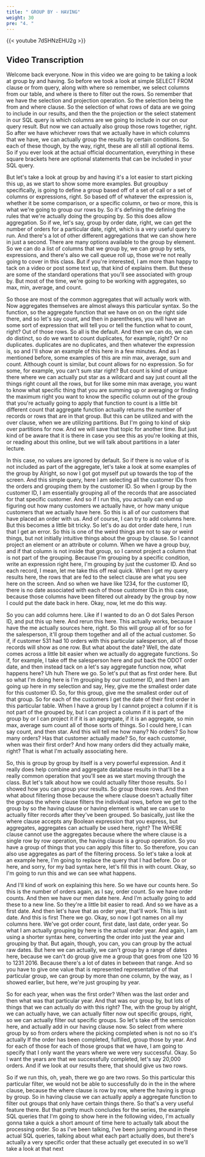 ```yaml
---
title: " GROUP BY - HAVING"
weight: 30
pre: "4. "
---
```


{{< youtube 7dSHNzEHU2g >}}

## Video Transcription

Welcome back everyone. Now in this video we are going to be taking a look at group by and having. So before we took a look at simple SELECT FROM clause or from query, along with where so remember, we select columns from our table, and where is there to filter out the rows. So remember that we have the selection and projection operation. So the selection being the from and where clause. So the selection of what rows of data are we going to include in our results, and then the the projection or the select statement in our SQL query is which columns are we going to include in our on our query result. But now we can actually also group those rows together, right. So after we have whichever rows that we actually have in which columns that we have, we can actually group the results by certain conditions. So each of these though, by the way, right, these are all still all optional items. So if you ever look at the actual official documentation, everything in these square brackets here are optional statements that can be included in your SQL query. 

But let's take a look at group by and having it's a lot easier to start picking this up, as we start to show some more examples. But groupbuy specifically, is going to define a group based off of a set of call or a set of columns or expressions, right. So based off of whatever the expression is, whether it be some comparison, or a specific column, or two or more, this is what we're going to group our rows by. So it's defining the defining the rules that we're actually doing the grouping by. So this does allow aggregation. So if we, let's say, group by order date, right, we can get the number of orders for a particular date, right, which is a very useful query to run. And there's a lot of other different aggregations that we can show here in just a second. There are many options available to the group by element. So we can do a list of columns that we group by, we can group by sets, expressions, and there's also we call queue roll up, those we're not really going to cover in this class. But if you're interested, I am more than happy to tack on a video or post some text up, that kind of explains them. But these are some of the standard operations that you'll see associated with group by. But most of the time, we're going to be working with aggregates, so max, min, average, and count. 

So those are most of the common aggregates that will actually work with. Now aggregates themselves are almost always this particular syntax. So the function, so the aggregate function that we have on on on the right side there, and so let's say count, and then in parentheses, you will have an some sort of expression that will tell you or tell the function what to count, right? Out of those rows. So all is the default. And then we can do, we can do distinct, so do we want to count duplicates, for example, right? Or no duplicates. duplicates are no duplicates, and then whatever the expression is, so and I'll show an example of this here in a few minutes. And as I mentioned before, some examples of this are min max, average, sum and count. Although count is similar, but count allows for no expression. So for some, for example, you can't sum star right? But count is kind of unique there where we can actually put star as a wildcard and say just count all the things right count all the rows, but for like some min max average, you want to know what specific thing that you are summing up or averaging or finding the maximum right you want to know the specific column out of the group that you're actually going to apply that function to count is a little bit different count that aggregate function actually returns the number of records or rows that are in that group. But this can be utilized and with the over clause, when we are utilizing partitions. But I'm going to kind of skip over partitions for now. And we will save that topic for another time. But just kind of be aware that it is there in case you see this as you're looking at this, or reading about this online, but we will talk about partitions in a later lecture. 

In this case, no values are ignored by default. So if there is no value of is not included as part of the aggregate, let's take a look at some examples of the group by Alright, so now I got got myself put up towards the top of the screen. And this simple query, here I am selecting all the customer IDs from the orders and grouping them by the customer ID. So when I group by the customer ID, I am essentially grouping all of the records that are associated for that specific customer. And so if I run this, you actually can end up figuring out how many customers we actually have, or how many unique customers that we actually have here. So this is all of our customers that have placed an order with us. And of course, I can try to add columns here. But this becomes a little bit tricky. So let's do au dot order date here, I run that I get an error. So this is one of the weird things are not to say or weird things, but not initially intuitive things about the group by clause. So I cannot project an element or an attribute or column. When we have a group buy, and if that column is not inside that group, so I cannot project a column that is not part of the grouping. Because I'm grouping by a specific condition, write an expression right here, I'm grouping by just the customer ID. And so each record, I mean, let me take this off real quick. When I get my query results here, the rows that are fed to the select clause are what you see here on the screen. And so when we have like 1234, for the customer ID, there is no date associated with each of those customer IDs in this case, because those columns have been filtered out already by the group by now I could put the date back in here. Okay, now, let me do this way. 

So you can add columns here. Like if I wanted to do an O dot Sales Person ID, and put this up here. And rerun this here. This actually works, because I have the me actually sources here, right. So this will group all of for so for the salesperson, it'll group them together and all of the actual customer. So if, if customer 531 had 10 orders with this particular salesperson, all of those records will show as one row. But what about the date? Well, the date comes across a little bit easier when we actually do aggregate functions. So if, for example, I take off the salesperson here and put back the ODOT order date, and then instead tack on a let's say aggregate function now, what happens here? Uh huh There we go. So let's put that as first order here. But so what I'm doing here is I'm grouping by our customer ID, and then I am going up here in my selection and say, Hey, give me the smallest order date for this customer ID. So, for this group, give me the smallest order out of that group. So for each of the customers I get the date of their first order in this particular table. When I have a group by I cannot project a column if it is not part of the grouped by, but I can project a column if it is part of the group by or I can project it if it is an aggregate, if it is an aggregate, so min max, average sum count all of those sorts of things. So I could here, I can say count, and then star. And this will tell me how many? No orders? So how many orders? Has that customer actually made? So, for each customer, when was their first order? And how many orders did they actually make, right? That is what I'm actually associating here. 

So, this is group by group by itself is a very powerful expression. And it really does help combine and aggregate database results in that'll be a really common operation that you'll see as we start moving through the class. But let's talk about how we could actually filter those results. So I showed how you can group your results. So group those rows. And then what about filtering those because the where clause doesn't actually filter the groups the where clause filters the individual rows, before we get to the group by so the having clause or having element is what we can use to actually filter records after they've been grouped. So basically, just like the where clause accepts any Boolean expression that you express, but aggregates, aggregates can actually be used here, right? The WHERE clause cannot use the aggregates because where the where clause is a single row by row operation, the having clause is a group operation. So you have a group of things that you can apply this filter to. So therefore, you can also use aggregates as part of the filtering process. So let's take a look at an example here, I'm going to replace the query that I had before. Do or here, and sorry, for my bad syntax here, let's fill this in with count. Okay, so I'm going to run this and we can see what happens. 

And I'll kind of work on explaining this here. So we have our counts here. So this is the number of orders again, as I say, order count. So we have order counts. And then we have our men date here. And I'm actually going to add these to a new line. So they're a little bit easier to read. And so we have as a first date. And then let's have that as order year, that'll work. This is last date. And this is first There we go. Okay, so now I got names on all my columns here. We've got order count, first date, last date, order year. So what I am actually grouping by here is the actual order year. And again, I am using a shorter syntax here, converting the order into just the year and grouping by that. But again, though, you can, you can group by the actual raw dates. But here we can actually, we can't group by a range of dates here, because we can't do group give me a group that goes from one 120 16 to 1231 2016. Because there's a lot of dates in between that range. And so you have to give one value that is represented representative of that particular group, we can group by more than one column, by the way, as I showed earlier, but here, we're just grouping by year. 

So for each year, when was the first order? When was the last order and then what was that particular year. And that was our group by, but lots of things that we can actually do with this right? The, with the group by alright, we can actually have, we can actually filter now out specific groups, right, so we can actually filter out specific groups. So let's take off the semicolon here, and actually add in our having clause now. So select from where group by so from orders where the picking completed when is not no so it's actually If the order has been completed, fulfilled, group those by year. And for each of those for each of those groups that we have, I am going to specify that I only want the years where we were very successful. Okay. So I want the years are that we successfully completed, let's say 20,000 orders. And if we look at our results there, that should give us two rows. 

So if we run this, oh, yeah, there we go are two rows. So this particular this particular filter, we would not be able to successfully do in the in the where clause, because the where clause is row by row, where the having is group by group. So in having clause we can actually apply a aggregate function to filter out groups that only have certain things there. So that's a very useful feature there. But that pretty much concludes for the series, the example SQL queries that I'm going to show here in the following video, I'm actually gonna take a quick a short amount of time here to actually talk about the processing order. So as I've been talking, I've been jumping around in these actual SQL queries, talking about what each part actually does, but there's actually a very specific order that these actually get executed in so we'll take a look at that next